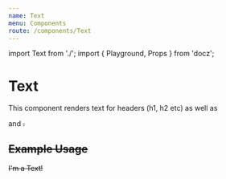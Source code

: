 ```yaml
---
name: Text
menu: Components
route: /components/Text
---
```


import Text from './';
import { Playground, Props } from 'docz';

# Text

This component renders text for headers (h1, h2 etc) as well as <p> and <s>.

<Props of={Text} />

## Example Usage

<Playground>
	<Text>I'm a Text!</Text>
</Playground>
